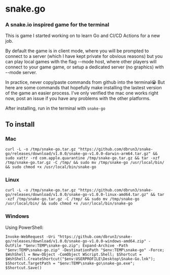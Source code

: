 # snake.go
### A snake.io inspired game for the terminal

This is game I started working on to learn Go and CI/CD Actions for a new job.

By default the game is in client mode, where you will be prompted to connect to a
server (which I have kept private for obvious reasons) but you can play local games 
with the flag --mode host, where other players will connect to your game game, 
or setup a dedicated server (no graphics) with --mode server.

In practice, never copy/paste commands from github into the terminal😭 
But here are some commands that hopefully make installing the lastest version 
of the game an easier process. I've only verified the mac one works right now, 
post an issue if you have any problems with the other platforms.

After installing, run in the terminal with `snake-go`

## To install
### Mac
```
curl -L -o /tmp/snake-go.tar.gz "https://github.com/dbrun3/snake-go/releases/download/v1.0.0/snake-go-v1.0.0-darwin-arm64.tar.gz" && sudo xattr -rd com.apple.quarantine /tmp/snake-go.tar.gz && tar -xzf /tmp/snake-go.tar.gz -C /tmp/ && sudo mv /tmp/snake-go /usr/local/bin/ && sudo chmod +x /usr/local/bin/snake-go
```
### Linux
```
curl -L -o /tmp/snake-go.tar.gz "https://github.com/dbrun3/snake-go/releases/download/v1.0.0/snake-go-v1.0.0-linux-amd64.tar.gz" && tar -xzf /tmp/snake-go.tar.gz -C /tmp/ && sudo mv /tmp/snake-go /usr/local/bin/ && sudo chmod +x /usr/local/bin/snake-go
```
### Windows
Using PowerShell:
```
Invoke-WebRequest -Uri "https://github.com/dbrun3/snake-go/releases/download/v1.0.0/snake-go-v1.0.0-windows-amd64.zip" -OutFile "$env:TEMP\snake-go.zip"; Expand-Archive -Path "$env:TEMP\snake-go.zip" -DestinationPath "$env:TEMP\snake-go" -Force; $WshShell = New-Object -ComObject WScript.Shell; $Shortcut = $WshShell.CreateShortcut("$env:USERPROFILE\Desktop\Snake-Go.lnk"); $Shortcut.TargetPath = "$env:TEMP\snake-go\snake-go.exe"; $Shortcut.Save()
```
